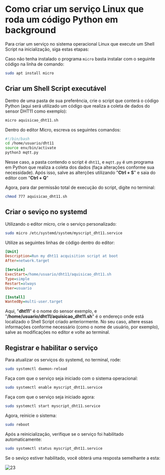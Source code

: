 # Como criar um serviço Linux que roda um código Python em background

Para criar um serviço no sistema operacional Linux que execute um Shell Script na inicialização, siga estas etapas:

Caso não tenha instalado o programa `micro` basta instalar com o seguinte código na linha de comando:
```bash
sudo apt install micro
```

## Criar um Shell Script executável

Dentro de uma pasta de sua preferência, crie o script que conterá o código Python (aqui será utilizado um código que realiza a coleta de dados do sensor DHT11 como exemplo):
```bash
micro aquisicao_dht11.sh
```
Dentro do editor Micro, escreva os seguintes comandos:
```bash
#!/bin/bash
cd /home/usuario/dht11
source env/bin/activate
python3 mqtt.py
```
Nesse caso, a pasta contendo o script é ```dht11```, e ```mqtt.py``` é um programa em Python que realiza a coleta dos dados (faça alterações conforme sua necessidade). Após isso, salve as alterções utilizando "**Ctrl + S**" e saia do editor com "**Ctrl + Q**"

Agora, para dar permissão total de execução do script, digite no terminal:
```bash
chmod 777 aquisicao_dht11.sh
```
## Criar o seviço no systemd

Utilizando o editor micro, crie o serviço personalizado:

```bash
sudo micro /etc/systemd/system/myscript_dht11.service
```
Utilize as seguintes linhas de código dentro do editor:

```ini
[Unit]
Description=Run my dht11 acquisition script at boot
After=network.target

[Service]
ExecStart=/home/usuario/dht11/aquisicao_dht11.sh
Type=simple
Restart=always
User=usuario

[Install]
WantedBy=multi-user.target
```
Aqui, "**dht11**" é o nome do sensor exemplo, e "**/home/usuario/dht11/aquisicao_dht11.sh**" é o endereço onde está localizado o Shell Script criado anteriormente. No seu caso, altere essas informações conforme necessário (como o nome de usuário, por exemplo), salve as modificações no editor e volte ao terminal.

## Registrar e habilitar o serviço

Para atualizar os serviços do systemd, no terminal, rode:
```bash
sudo systemctl daemon-reload
```

Faça com que o serviço seja iniciado com o sistema operacional:
```bash
sudo systemctl enable myscript_dht11.service
```
Faça com que o serviço seja iniciado agora:
```bash
sudo systemctl start myscript_dht11.service
```

Agora, reinicie o sistema:
```bash
sudo reboot
```
Após a reinicialização, verifique se o serviço foi habilitado automaticamente:
```bash
sudo systemctl status myscript_dht11.service
```
Se o seviço estiver habilitado, você obterá uma resposta semelhante a esta:

![23](https://github.com/user-attachments/assets/aaab0e61-fe59-402e-ae76-469e8dd62f7f)
